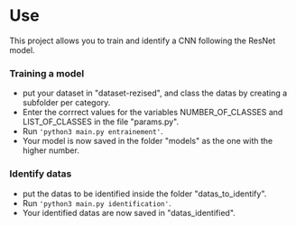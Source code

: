 # Use

This project allows you to train and identify a CNN following the ResNet model.

### Training a model

- put your dataset in "dataset-rezised", and class the datas by creating a subfolder per category.
- Enter the corrrect values for the variables NUMBER_OF_CLASSES and LIST_OF_CLASSES in the file "params.py".
- Run ``` 'python3 main.py entrainement' ```.
- Your model is now saved in the folder "models" as the one with the higher number.

### Identify datas
- put the datas to be identified inside the folder "datas_to_identify".
- Run ``` 'python3 main.py identification' ```.
- Your identified datas are now saved in "datas_identified".
